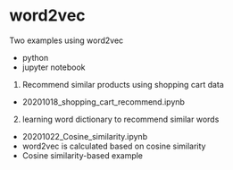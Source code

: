 # word2vec
Two examples using word2vec
- python
- jupyter notebook

1) Recommend similar products using shopping cart data
- 20201018_shopping_cart_recommend.ipynb

2) learning word dictionary to recommend similar words
- 20201022_Cosine_similarity.ipynb
- word2vec is calculated based on cosine similarity
- Cosine similarity-based example